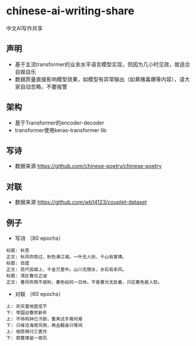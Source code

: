 # chinese-ai-writing-share
中文AI写作共享

## 声明
- 基于主流transformer的业余水平语言模型实现，但因为几小时见效，故适合自娱自乐
- 数据质量直接影响模型效果，如模型有异常输出（如黄赌毒爆等内容），请大家自动忽略，不要报警

## 架构
- 基于Transformer的encoder-decoder
- transformer使用keras-transformer lib

## 写诗
- 数据来源 https://github.com/chinese-poetry/chinese-poetry

## 对联
- 数据来源 https://github.com/wb14123/couplet-dataset

## 例子
- 写诗 （80 epochs）

```
标题: 秋思
正文: 秋风吹雨过，秋色满江城。一叶无人到，千山有客情。
标题: 百度
正文: 百尺孤城上，千金万里中。山川无限水，水石有余风。
标题: 湾区春日之谜
正文: 春风吹雨不成秋，春色如何一日休。不是春光无处着，只应春色是人愁。
```

- 对联 （60 epochs）

```
上: 欢天喜地度佳节
下: 举国迎春贺新年
上: 不待鸣钟已汗颜，重来试手竟何艰
下: 只缘沧海常风雨，再去翻身只等闲
上: 相思俱付三更月
下: 寂寞难留一夜风
```
